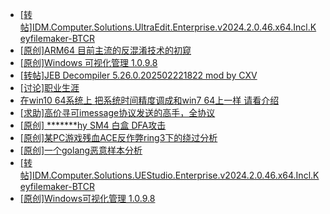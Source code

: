 + [[转帖]IDM.Computer.Solutions.UltraEdit.Enterprise.v2024.2.0.46.x64.Incl.Keyfilemaker-BTCR](https://bbs.kanxue.com/thread-285736.htm)
+ [[原创]ARM64 目前主流的反混淆技术的初窥](https://bbs.kanxue.com/thread-285567.htm)
+ [[原创]Windows 可视化管理 1.0.9.8](https://bbs.kanxue.com/thread-284075.htm)
+ [[转帖]JEB Decompiler 5.26.0.202502221822 mod by CXV](https://bbs.kanxue.com/thread-285735.htm)
+ [[讨论]职业生涯](https://bbs.kanxue.com/thread-285691.htm)
+ [在win10 64系统上 把系统时间精度调成和win7 64上一样 请看介绍](https://bbs.kanxue.com/thread-285719.htm)
+ [[求助]高价寻可imessage协议发送的高手，全协议](https://bbs.kanxue.com/thread-285734.htm)
+ [[原创] *******hy SM4 白盒 DFA攻击](https://bbs.kanxue.com/thread-285313.htm)
+ [[原创]某PC游戏残血ACE反作弊ring3下的绕过分析](https://bbs.kanxue.com/thread-284667.htm)
+ [[原创]一个golang恶意样本分析](https://bbs.kanxue.com/thread-285733.htm)
+ [[转帖]IDM.Computer.Solutions.UEStudio.Enterprise.v2024.2.0.46.x64.Incl.Keyfilemaker-BTCR](https://bbs.kanxue.com/thread-285737.htm)
+ [[原创]Windows可视化管理 1.0.9.8](https://bbs.kanxue.com/thread-284075.htm)
